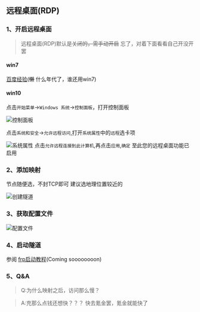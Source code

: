 ## 远程桌面(RDP)

### 1、开启远程桌面
> 远程桌面(RDP)默认是~~关闭的，需手动开启~~ 忘了，对着下面看看自己开没开罢

#### win7
[百度经验](https://jingyan.baidu.com/article/63f23628177e6d0209ab3d60.html)(~~懒~~ 什么年代了，谁还用win7)

#### win10
点击`开始菜单`->`Windows 系统`->`控制面板`，打开控制面板

![控制面板](https://i.loli.net/2021/02/01/luz8DGAqx9cwaV2.jpg)

点击`系统和安全`->`允许远程访问`,打开`系统属性`中的`远程`选卡项

![系统属性](https://i.loli.net/2021/02/01/stcJnOx7zmywoWP.jpg)
点击`允许远程连接到此计算机`,再点击`应用`,`确定`
至此您的远程桌面功能已启用
### 2、添加映射
节点随便选，不封TCP即可
建议选地理位置较近的

![创建隧道](https://i.loli.net/2021/02/01/xubp7yziaoWkKtc.jpg)
### 3、获取配置文件
![配置文件](https://i.loli.net/2021/02/01/PSzQEVqYAeDcvhW.jpg)
### 4、启动隧道
参阅 [frp启动教程](./start_frpc.md)(Coming soooooooon)
### 5、Q&A
> Q:为什么映射之后，访问那么慢？

> A:充那么点钱还想快？？？
快去氪金罢，氪金就能快了
